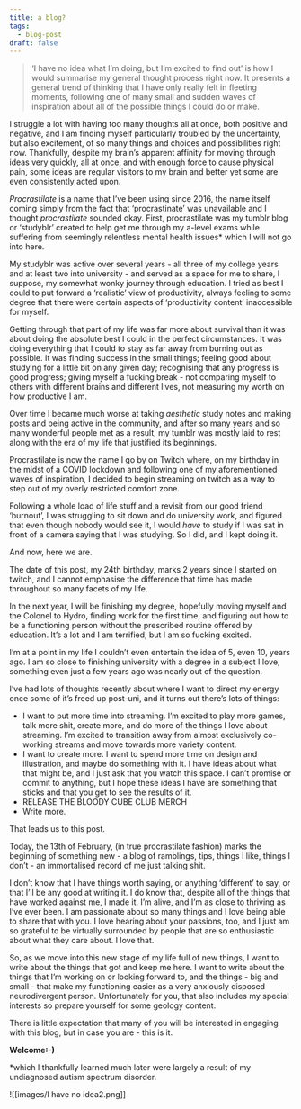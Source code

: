 ```yaml
---
title: a blog?
tags:
  - blog-post
draft: false
---
```


> ‘I have no idea what I’m doing, but I’m excited to find out’ is how I would summarise my general thought process right now. It presents a general trend of thinking that I have only really felt in fleeting moments, following one of many small and sudden waves of inspiration about all of the possible things I could do or make.

I struggle a lot with having too many thoughts all at once, both positive and negative, and I am finding myself particularly troubled by the uncertainty, but also excitement, of so many things and choices and possibilities right now. Thankfully, despite my brain’s apparent affinity for moving through ideas very quickly, all at once, and with enough force to cause physical pain, some ideas are regular visitors to my brain and better yet some are even consistently acted upon.

_Procrastilate_ is a name that I’ve been using since 2016, the name itself coming simply from the fact that ‘procrastinate’ was unavailable and I thought _procrastilate_ sounded okay. First, procrastilate was my tumblr blog or ‘studyblr’ created to help get me through my a-level exams while suffering from seemingly relentless mental health issues* which I will not go into here.

My studyblr was active over several years - all three of my college years and at least two into university - and served as a space for me to share, I suppose, my somewhat wonky journey through education. I tried as best I could to put forward a ‘realistic’ view of productivity, always feeling to some degree that there were certain aspects of ‘productivity content’ inaccessible for myself.

Getting through that part of my life was far more about survival than it was about doing the absolute best I could in the perfect circumstances. It was doing everything that I could to stay as far away from burning out as possible. It was finding success in the small things; feeling good about studying for a little bit on any given day; recognising that any progress is good progress; giving myself a fucking break - not comparing myself to others with different brains and different lives, not measuring my worth on how productive I am.

Over time I became much worse at taking _aesthetic_ study notes and making posts and being active in the community, and after so many years and so many wonderful people met as a result, my tumblr was mostly laid to rest along with the era of my life that justified its beginnings.

Procrastilate is now the name I go by on Twitch where, on my birthday in the midst of a COVID lockdown and following one of my aforementioned waves of inspiration, I decided to begin streaming on twitch as a way to step out of my overly restricted comfort zone.

Following a whole load of life stuff and a revisit from our good friend ‘burnout’, I was struggling to sit down and do university work, and figured that even though nobody would see it, I would _have_ to study if I was sat in front of a camera saying that I was studying. So I did, and I kept doing it.

And now, here we are.

The date of this post, my 24th birthday, marks 2 years since I started on twitch, and I cannot emphasise the difference that time has made throughout so many facets of my life.

In the next year, I will be finishing my degree, hopefully moving myself and the Colonel to Hydro, finding work for the first time, and figuring out how to be a functioning person without the prescribed routine offered by education. It’s a lot and I am terrified, but I am so fucking excited.

I’m at a point in my life I couldn’t even entertain the idea of 5, even 10, years ago. I am so close to finishing university with a degree in a subject I love, something even just a few years ago was nearly out of the question.

I’ve had lots of thoughts recently about where I want to direct my energy once some of it’s freed up post-uni, and it turns out there’s lots of things:

- I want to put more time into streaming. I’m excited to play more games, talk more shit, create more, and do more of the things I love about streaming. I’m excited to transition away from almost exclusively co-working streams and move towards more variety content.
- I want to create more. I want to spend more time on design and illustration, and maybe do something with it. I have ideas about what that might be, and I just ask that you watch this space. I can’t promise or commit to anything, but I hope these ideas I have are something that sticks and that you get to see the results of it.
- RELEASE THE BLOODY CUBE CLUB MERCH
- Write more.

That leads us to this post.

Today, the 13th of February, (in true procrastilate fashion) marks the beginning of something new - a blog of ramblings, tips, things I like, things I don’t - an immortalised record of me just talking shit.

I don’t know that I have things worth saying, or anything ‘different’ to say, or that I’ll be any good at writing it. I do know that, despite all of the things that have worked against me, I made it. I’m alive, and I’m as close to thriving as I’ve ever been. I am passionate about so many things and I love being able to share that with you. I love hearing about your passions, too, and I just am so grateful to be virtually surrounded by people that are so enthusiastic about what they care about. I love that.

So, as we move into this new stage of my life full of new things, I want to write about the things that got and keep me here. I want to write about the things that I’m working on or looking forward to, and the things - big and small - that make my functioning easier as a very anxiously disposed neurodivergent person. Unfortunately for you, that also includes my special interests so prepare yourself for some geology content.

There is little expectation that many of you will be interested in engaging with this blog, but in case you are - this is it.

**Welcome:-)**

*which I thankfully learned much later were largely a result of my undiagnosed autism spectrum disorder.

![[images/I have no idea2.png]]